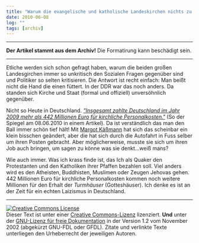 ```yaml
---
title: "Warum die evangelische und katholische Landeskirchen nichts zu sozialer Ungerechtigkeit zu sagen hat?"
date: 2010-06-08
log: ""
tags: [archiv]
---
```

<hr><b>Der Artikel stammt aus dem Archiv!</b> Die Formatirung kann beschädigt sein.<hr>
<p>Etliche werden sich schon gefragt haben, warum die beiden großen Landesgirchen immer so unkritisch den Sozialen Fragen gegenüber sind und Politiker so selten kritisieren. Die Antwort ist recht einfach: Man beißt nicht die Hand die einen füttert. In der DDR war das noch anders. Da standen sich Kirche und Staat (formal und offiziell) unversöhnlich gegenüber.</p> 

<p>Nicht so Heute in Deutschland. <a href="http://www.spiegel.de/politik/deutschland/0,1518,699422,00.html"><i>"Insgesamt zahlte Deutschland im Jahr 2009 mehr als 442 Millionen Euro für kirchliche Personalkosten."</i></a> (So der Spiegel am 08.06.2010 in einem Artikel). Da ist verständlich das man den Ball immer schön tief hält! Mit <a href="http://www.spiegel.de/politik/deutschland/0,1518,699426,00.html">Margot Käßmann</a> hat sich das scheinbar ein klein bisschen geändert, aber die hat sich durch die Autofahrt in Fuss selber um ihren Posten gebracht. Aber möglicherweise, musste sie sich um ihren Job auch bringen, um sagen zu könne was sie denkt...weiß mans?</p>  

<p>Wie auch immer. Was ich krass finde ist, das Ich als Quaker den Protestanten und den Katholiken ihrer Pfaffen bezahlen soll. Viel anders wird es den Atheisten, Buddhisten, Muslimen oder Zeugen Jehovas gehen. 442 Millionen Euro für kirchliche Personalkosten kommen noch weitere Millionen für den Erhalt der <i>Turmhäuser</i> (Gotteshäuser). Ich denke es ist an der Zeit für ein echten Laizismus in Deutschland. </p>  

<hr />
<p><a href="http://creativecommons.org/licenses/by-sa/3.0/de/" rel="license"><img src="http://i.creativecommons.org/l/by-sa/3.0/de/88x31.png" style="border-width: 0pt;" alt="Creative Commons License" /></a><br />
Dieser <span rel="dc:type" href="http://purl.org/dc/dcmitype/Text" xmlns:dc="http://purl.org/dc/elements/1.1/">Text</span> ist unter einer <a href="http://creativecommons.org/licenses/by-sa/3.0/de/" rel="license">Creative Commons-Lizenz</a> lizenziert. <b>Und</b> unter der <a href="http://de.wikipedia.org/wiki/GFDL">GNU-Lizenz f&uuml;r freie Dokumentation</a> in der Version 1.2 vom November 2002 (abgek&uuml;rzt GNU-FDL oder GFDL). Zitate und verlinkte Texte unterliegen den Urheberrecht der jeweiligen Autoren.</p>
